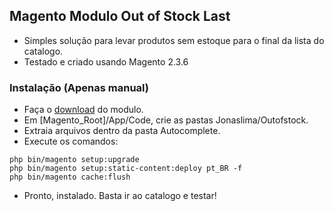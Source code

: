 ## Magento Modulo Out of Stock Last

- Simples solução para levar produtos sem estoque para o final da lista do catalogo.
- Testado e criado usando Magento 2.3.6

### Instalação (Apenas manual)
- Faça o [download](https://github.com/LimaJonas/magento-outofstock-last/releases "download") do modulo.
- Em [Magento_Root]/App/Code, crie as pastas Jonaslima/Outofstock.
- Extraia arquivos dentro da pasta Autocomplete.
- Execute os comandos:

```
php bin/magento setup:upgrade
php bin/magento setup:static-content:deploy pt_BR -f
php bin/magento cache:flush
```
- Pronto, instalado. Basta ir ao catalogo e testar!